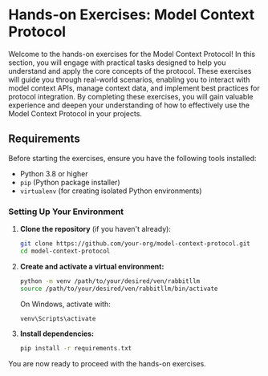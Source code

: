 # Hands-on Exercises: Model Context Protocol

Welcome to the hands-on exercises for the Model Context Protocol! In this section, you will engage with practical tasks designed to help you understand and apply the core concepts of the protocol. These exercises will guide you through real-world scenarios, enabling you to interact with model context APIs, manage context data, and implement best practices for protocol integration. By completing these exercises, you will gain valuable experience and deepen your understanding of how to effectively use the Model Context Protocol in your projects.

## Requirements

Before starting the exercises, ensure you have the following tools installed:

- Python 3.8 or higher
- `pip` (Python package installer)
- `virtualenv` (for creating isolated Python environments)

### Setting Up Your Environment

1. **Clone the repository** (if you haven't already):

    ```bash
    git clone https://github.com/your-org/model-context-protocol.git
    cd model-context-protocol
    ```

2. **Create and activate a virtual environment:**

    ```bash
    python -m venv /path/to/your/desired/ven/rabbitllm
    source /path/to/your/desired/ven/rabbitllm/bin/activate
    ```

    On Windows, activate with:

    ```cmd
    venv\Scripts\activate
    ```

3. **Install dependencies:**

    ```bash
    pip install -r requirements.txt
    ```

You are now ready to proceed with the hands-on exercises.